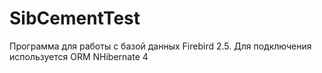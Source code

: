 # SibCementTest
Программа для работы с базой данных Firebird 2.5. Для подключения используется ORM NHibernate 4
